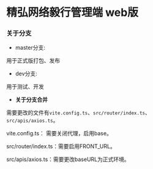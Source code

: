 # 精弘网络毅行管理端 web版

### 关于分支

 - master分支:

用于正式版打包、发布

 - dev分支:

用于测试、开发

- **关于分支合并**

需要更改的文件有`vite.config.ts`、`src/router/index.ts`、`src/apis/axios.ts`。

vite.config.ts： 需要关闭代理，启用base。

src/router/index.ts：需要启用FRONT_URL。

src/apis/axios.ts：需要更改baseURL为正式环境。